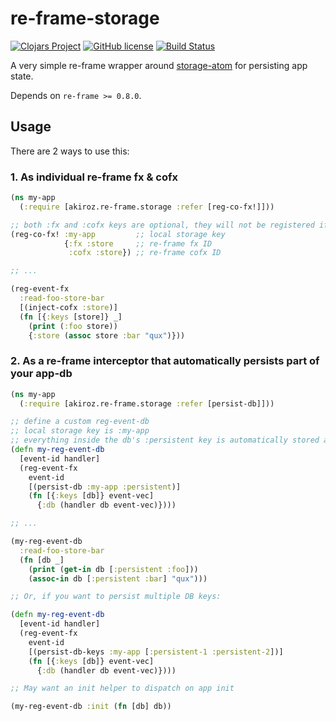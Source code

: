 # re-frame-storage

[![Clojars Project](https://img.shields.io/clojars/v/akiroz.re-frame/storage.svg)](https://clojars.org/akiroz.re-frame/storage)
[![GitHub license](https://img.shields.io/badge/license-MIT-blue.svg)](https://raw.githubusercontent.com/akiroz/re-frame-storage/master/LICENSE)
[![Build Status](https://travis-ci.org/akiroz/re-frame-storage.svg?branch=master)](https://travis-ci.org/akiroz/re-frame-storage)

A very simple re-frame wrapper around [storage-atom][storage-atom] for persisting app state.

Depends on `re-frame >= 0.8.0`.


## Usage

There are 2 ways to use this:

### 1. As individual re-frame fx & cofx

```clojure
(ns my-app
  (:require [akiroz.re-frame.storage :refer [reg-co-fx!]]))

;; both :fx and :cofx keys are optional, they will not be registered if unspecified.
(reg-co-fx! :my-app         ;; local storage key
            {:fx :store     ;; re-frame fx ID
             :cofx :store}) ;; re-frame cofx ID

;; ...

(reg-event-fx
  :read-foo-store-bar
  [(inject-cofx :store)]
  (fn [{:keys [store]} _]
    (print (:foo store))
    {:store (assoc store :bar "qux")}))

```

### 2. As a re-frame interceptor that automatically persists part of your app-db

```clojure
(ns my-app
  (:require [akiroz.re-frame.storage :refer [persist-db]]))

;; define a custom reg-event-db
;; local storage key is :my-app
;; everything inside the db's :persistent key is automatically stored and retreived.
(defn my-reg-event-db
  [event-id handler]
  (reg-event-fx
    event-id
    [(persist-db :my-app :persistent)]
    (fn [{:keys [db]} event-vec]
      {:db (handler db event-vec)})))

;; ...

(my-reg-event-db
  :read-foo-store-bar
  (fn [db _]
    (print (get-in db [:persistent :foo]))
    (assoc-in db [:persistent :bar] "qux")))

;; Or, if you want to persist multiple DB keys:

(defn my-reg-event-db
  [event-id handler]
  (reg-event-fx
    event-id
    [(persist-db-keys :my-app [:persistent-1 :persistent-2])]
    (fn [{:keys [db]} event-vec]
      {:db (handler db event-vec)})))

;; May want an init helper to dispatch on app init

(my-reg-event-db :init (fn [db] db))

```

[storage-atom]: https://github.com/alandipert/storage-atom
